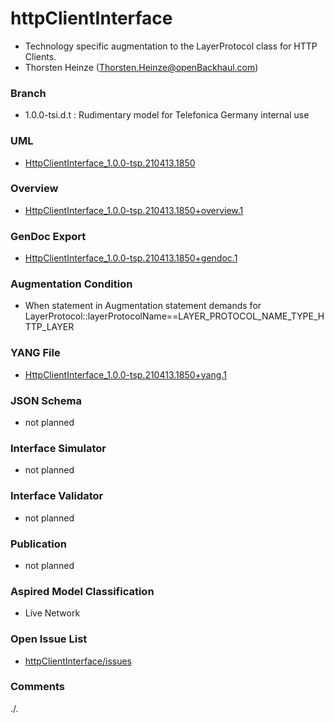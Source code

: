 # httpClientInterface
- Technology specific augmentation to the LayerProtocol class for HTTP Clients.
- Thorsten Heinze (Thorsten.Heinze@openBackhaul.com)

### Branch
- 1.0.0-tsi.d.t : Rudimentary model for Telefonica Germany internal use

### UML
- [HttpClientInterface_1.0.0-tsp.210413.1850](./HttpClientInterface_1.0.0-tsp.210413.1850.zip)

### Overview 
- [HttpClientInterface_1.0.0-tsp.210413.1850+overview.1](./HttpClientInterface_1.0.0-tsp.210413.1850+overview.1.png)

### GenDoc Export
- [HttpClientInterface_1.0.0-tsp.210413.1850+gendoc.1](./HttpClientInterface_1.0.0-tsp.210413.1850+gendoc.1.docx)

### Augmentation Condition
- When statement in Augmentation statement demands for LayerProtocol::layerProtocolName==LAYER_PROTOCOL_NAME_TYPE_HTTP_LAYER

### YANG File
- [HttpClientInterface_1.0.0-tsp.210413.1850+yang.1](./HttpClientInterface_1.0.0-tsp.210413.1850+yang.1.zip)

### JSON Schema
- not planned

### Interface Simulator
- not planned

### Interface Validator
- not planned

### Publication
- not planned

### Aspired Model Classification
- Live Network

### Open Issue List
- [httpClientInterface/issues](../../issues)

### Comments
./.
